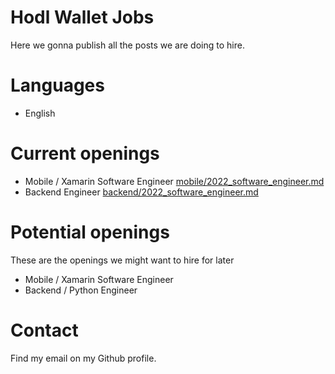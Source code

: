 # Hodl Wallet Jobs

Here we gonna publish all the posts we are doing to hire.

# Languages

- English

# Current openings

- Mobile / Xamarin Software Engineer [mobile/2022_software_engineer.md](mobile/2022_software_engineer.md)
- Backend Engineer [backend/2022_software_engineer.md](backend/2022_software_engineer.md)

# Potential openings

These are the openings we might want to hire for later

- Mobile / Xamarin Software Engineer
- Backend / Python Engineer

# Contact

Find my email on my Github profile.
